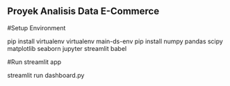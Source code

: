## Proyek Analisis Data E-Commerce

#Setup Environment

pip install virtualenv
virtualenv main-ds-env
pip install numpy pandas scipy matplotlib seaborn jupyter streamlit babel

#Run streamlit app

streamlit run dashboard.py
